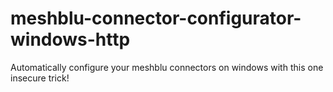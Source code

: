 # meshblu-connector-configurator-windows-http
Automatically configure your meshblu connectors on windows with this one insecure trick!
